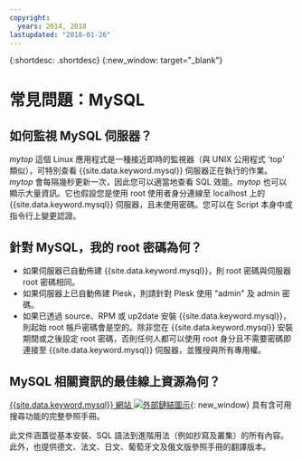 ```yaml
---
copyright:
  years: 2014, 2018
lastupdated: "2018-01-26"
---
```


{:shortdesc: .shortdesc}
{:new_window: target="_blank"}

# 常見問題：MySQL

## 如何監視 MySQL 伺服器？

_mytop_ 這個 Linux 應用程式是一種接近即時的監視器（與 UNIX 公用程式 'top' 類似），可特別查看 {{site.data.keyword.mysql}} 伺服器正在執行的作業。_mytop_ 會每隔幾秒更新一次，因此您可以適當地查看 SQL 效能。_mytop_ 也可以顯示大量資訊。它也假設您是使用 root 使用者身分連線至 localhost 上的 {{site.data.keyword.mysql}} 伺服器，且未使用密碼。您可以在 Script 本身中或指令行上變更認證。


## 針對 MySQL，我的 root 密碼為何？

* 如果伺服器已自動佈建 {{site.data.keyword.mysql}}，則 root 密碼與伺服器 root 密碼相同。
* 如果伺服器上已自動佈建 Plesk，則請針對 Plesk 使用 "admin" 及 admin 密碼。
* 如果已透過 source、RPM 或 up2date 安裝 {{site.data.keyword.mysql}}，則起始 root 帳戶密碼會是空的。除非您在 {{site.data.keyword.mysql}} 安裝期間或之後設定 root 密碼，否則任何人都可以使用 root 身分且不需要密碼即連接至 {{site.data.keyword.mysql}} 伺服器，並獲授與所有專用權。

## MySQL 相關資訊的最佳線上資源為何？

[{{site.data.keyword.mysql}} 網站 ![外部鏈結圖示](../../icons/launch-glyph.svg "外部鏈結圖示")](http://dev.mysql.com/doc/){: new_window} 具有含可用搜尋功能的完整參照手冊。

此文件涵蓋從基本安裝、SQL 語法到進階用法（例如抄寫及叢集）的所有內容。此外，也提供德文、法文、日文、葡萄牙文及俄文版參照手冊的翻譯版本。
